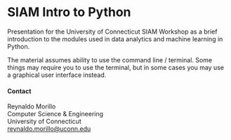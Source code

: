 # SIAM Intro to Python

Presentation for the University of Connecticut SIAM Workshop as a brief introduction to the modules used in data analytics and machine learning in Python.

The material assumes ability to use the command line / terminal. Some things may require you to use the terminal, but in some cases you may use a graphical user interface instead.

#### Contact

Reynaldo Morillo   
Computer Science & Engineering   
University of Connecticut    
reynaldo.morillo@uconn.edu   
